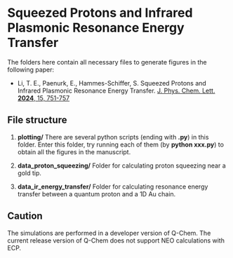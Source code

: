 # Squeezed Protons and Infrared Plasmonic Resonance Energy Transfer

The folders here contain all necessary files to generate figures in the following paper:

- Li, T. E., Paenurk, E.,  Hammes-Schiffer, S. Squeezed Protons and Infrared Plasmonic Resonance Energy Transfer. [J. Phys. Chem. Lett. **2024**, 15, 751-757](https://doi.org/10.1021/acs.jpclett.3c03112)

## File structure

  1. **plotting/** There are several python scripts (ending with **.py**) in this folder. Enter this folder, try running each of them (by **python xxx.py**) to obtain all the figures in the manuscript.
  
  2. **data_proton_squeezing/** Folder for calculating proton squeezing near a gold tip.

  3. **data_ir_energy_transfer/** Folder for calculating resonance energy transfer between a quantum proton and a 1D Au chain.

## Caution

The simulations are performed in a developer version of Q-Chem. The current release version of Q-Chem does not support NEO calculations with ECP. 
